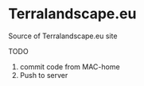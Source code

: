 # Terralandscape.eu
Source of Terralandscape.eu site

TODO
1. commit code from MAC-home
2. Push to server

